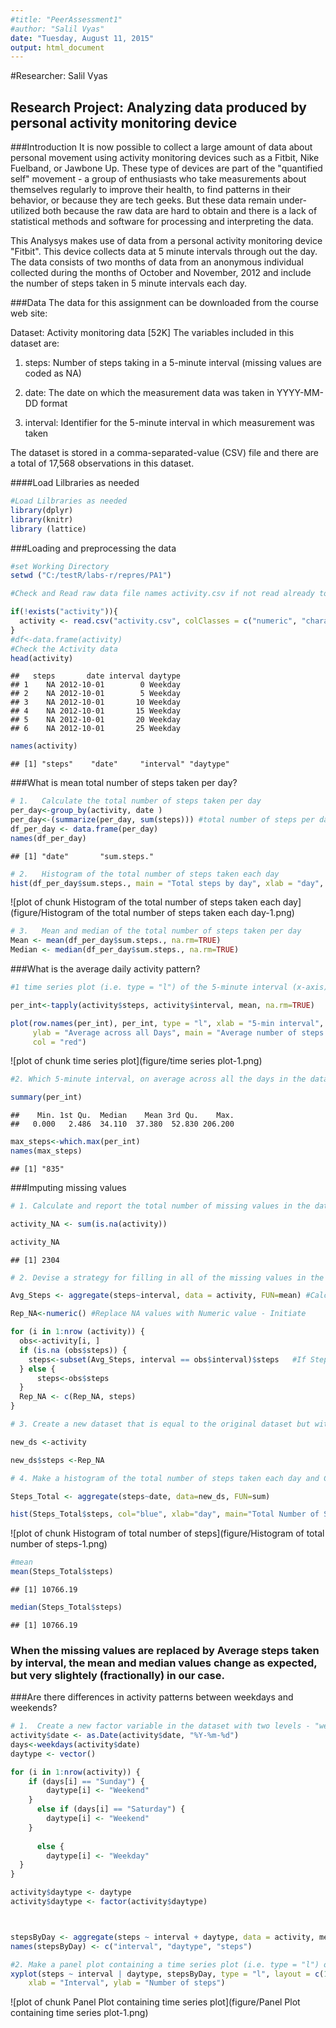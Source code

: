 ```yaml
---
#title: "PeerAssessment1"
#author: "Salil Vyas"
date: "Tuesday, August 11, 2015"
output: html_document
---
```

#Researcher:  Salil Vyas
## Research Project:  Analyzing data produced by personal activity monitoring device

###Introduction
It is now possible to collect a large amount of data about personal movement using activity monitoring devices such as a Fitbit, Nike Fuelband, or Jawbone Up. These type of devices are part of the "quantified self" movement - a group of enthusiasts who take measurements about themselves regularly to improve their health, to find patterns in their behavior, or because they are tech geeks. But these data remain under-utilized both because the raw data are hard to obtain and there is a lack of statistical methods and software for processing and interpreting the data.

This Analysys makes use of data from a personal activity monitoring device "Fitbit". This device collects data at 5 minute intervals through out the day. The data consists of two months of data from an anonymous individual collected during the months of October and November, 2012 and include the number of steps taken in 5 minute intervals each day.

###Data
The data for this assignment can be downloaded from the course web site:

Dataset: Activity monitoring data [52K]
The variables included in this dataset are:

1. steps: Number of steps taking in a 5-minute interval (missing values are coded as NA)

2. date: The date on which the measurement data was taken in YYYY-MM-DD format

3.  interval: Identifier for the 5-minute interval in which measurement was taken

The dataset is stored in a comma-separated-value (CSV) file and there are a total of 17,568 observations in this dataset.

####Load Lilbraries as needed


```r
#Load Lilbraries as needed
library(dplyr)
library(knitr)
library (lattice)
```

###Loading and preprocessing the data

```r
#set Working Directory
setwd ("C:/testR/labs-r/repres/PA1")

#Check and Read raw data file names activity.csv if not read already to save time and processing.

if(!exists("activity")){
  activity <- read.csv("activity.csv", colClasses = c("numeric", "character",                                                 "numeric"))
}
#df<-data.frame(activity)
#Check the Activity data
head(activity)
```

```
##   steps       date interval daytype
## 1    NA 2012-10-01        0 Weekday
## 2    NA 2012-10-01        5 Weekday
## 3    NA 2012-10-01       10 Weekday
## 4    NA 2012-10-01       15 Weekday
## 5    NA 2012-10-01       20 Weekday
## 6    NA 2012-10-01       25 Weekday
```

```r
names(activity)
```

```
## [1] "steps"    "date"     "interval" "daytype"
```


###What is mean total number of steps taken per day?

```r
# 1.   Calculate the total number of steps taken per day
per_day<-group_by(activity, date )
per_day<-(summarize(per_day, sum(steps))) #total number of steps per day
df_per_day <- data.frame(per_day)
names(df_per_day)
```

```
## [1] "date"       "sum.steps."
```


```r
# 2.   Histogram of the total number of steps taken each day
hist(df_per_day$sum.steps., main = "Total steps by day", xlab = "day", col = "blue")
```

![plot of chunk Histogram of the total number of steps taken each day](figure/Histogram of the total number of steps taken each day-1.png) 



```r
# 3.   Mean and median of the total number of steps taken per day
Mean <- mean(df_per_day$sum.steps., na.rm=TRUE)
Median <- median(df_per_day$sum.steps., na.rm=TRUE)
```

###What is the average daily activity pattern?

```r
#1 time series plot (i.e. type = "l") of the 5-minute interval (x-axis) and the average number of steps taken

per_int<-tapply(activity$steps, activity$interval, mean, na.rm=TRUE)

plot(row.names(per_int), per_int, type = "l", xlab = "5-min interval", 
     ylab = "Average across all Days", main = "Average number of steps taken", 
     col = "red")
```

![plot of chunk time series plot](figure/time series plot-1.png) 


```r
#2. Which 5-minute interval, on average across all the days in the dataset, contains the maximum number of steps?

summary(per_int)
```

```
##    Min. 1st Qu.  Median    Mean 3rd Qu.    Max. 
##   0.000   2.486  34.110  37.380  52.830 206.200
```

```r
max_steps<-which.max(per_int)
names(max_steps)
```

```
## [1] "835"
```

###Imputing missing values

```r
# 1. Calculate and report the total number of missing values in the dataset (i.e. the total number of rows with NAs)

activity_NA <- sum(is.na(activity))

activity_NA
```

```
## [1] 2304
```


```r
# 2. Devise a strategy for filling in all of the missing values in the dataset. 

Avg_Steps <- aggregate(steps~interval, data = activity, FUN=mean) #Calculate Average Steps by interval

Rep_NA<-numeric() #Replace NA values with Numeric value - Initiate

for (i in 1:nrow (activity)) {             
  obs<-activity[i, ]
  if (is.na (obs$steps)) {
    steps<-subset(Avg_Steps, interval == obs$interval)$steps   #If Steps=NA then replace the value with Average Steps for the interval
  } else {
      steps<-obs$steps
  }
  Rep_NA <- c(Rep_NA, steps)
}
```



```r
# 3. Create a new dataset that is equal to the original dataset but with missing data filled in

new_ds <-activity

new_ds$steps <-Rep_NA
```


```r
# 4. Make a histogram of the total number of steps taken each day and Calculate and report the mean and median total number of steps taken per day. 

Steps_Total <- aggregate(steps~date, data=new_ds, FUN=sum)

hist(Steps_Total$steps, col="blue", xlab="day", main="Total Number of Steps Taken Each Day")
```

![plot of chunk Histogram of total number of steps](figure/Histogram of total number of steps-1.png) 

```r
#mean
mean(Steps_Total$steps)
```

```
## [1] 10766.19
```

```r
median(Steps_Total$steps)
```

```
## [1] 10766.19
```

### When the missing values are replaced by Average steps taken by interval, the mean and median values change as expected, but very slightely (fractionally) in our case.


###Are there differences in activity patterns between weekdays and weekends?

```r
# 1.  Create a new factor variable in the dataset with two levels - "weekday" and "weekend" indicating whether a given date is a weekday or weekend day.
activity$date <- as.Date(activity$date, "%Y-%m-%d")
days<-weekdays(activity$date)
daytype <- vector()

for (i in 1:nrow(activity)) {
    if (days[i] == "Sunday") {
        daytype[i] <- "Weekend"
    }
      else if (days[i] == "Saturday") {
        daytype[i] <- "Weekend"
    }
        
      else {
        daytype[i] <- "Weekday"
  }
}

activity$daytype <- daytype
activity$daytype <- factor(activity$daytype)



stepsByDay <- aggregate(steps ~ interval + daytype, data = activity, mean)
names(stepsByDay) <- c("interval", "daytype", "steps")
```




```r
#2. Make a panel plot containing a time series plot (i.e. type = "l") of the 5-minute interval (x-axis) and the average number of steps taken, averaged across all weekday days or weekend days (y-axis). See the README file in the GitHub repository to see an example of what this plot should look like using simulated data.
xyplot(steps ~ interval | daytype, stepsByDay, type = "l", layout = c(1, 2), 
    xlab = "Interval", ylab = "Number of steps")
```

![plot of chunk Panel Plot containing time series plot](figure/Panel Plot containing time series plot-1.png) 

